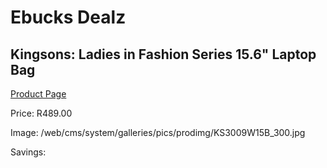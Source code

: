
# Ebucks Dealz
## Kingsons: Ladies in Fashion Series 15.6" Laptop Bag
[Product Page](https://www.ebucks.com/web/shop/productSelected.do?prodId=642109458&catId=714948688)

Price: R489.00

Image: /web/cms/system/galleries/pics/prodimg/KS3009W15B_300.jpg

Savings: 


	